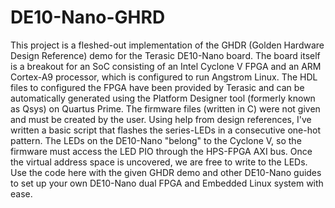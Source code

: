 # DE10-Nano-GHRD

This project is a fleshed-out implementation of the GHDR (Golden Hardware Design Reference) demo for the Terasic DE10-Nano board. The board itself is a breakout for an SoC consisting of an Intel Cyclone V FPGA and an ARM Cortex-A9 processor, which is configured to run Angstrom Linux. 
The HDL files to configured the FPGA have been provided by Terasic and can be automatically generated using the Platform Designer tool (formerly known as Qsys) on Quartus Prime. 
The firmware files (written in C) were not given and must be created by the user. Using help from design references, I've written a basic script that flashes the series-LEDs in a consecutive one-hot pattern. The LEDs on the DE10-Nano "belong" to the Cyclone V, so the firmware must access the LED PIO through the HPS-FPGA AXI bus. Once the virtual address space is uncovered, we are free to write to the LEDs. 
Use the code here with the given GHDR demo and other DE10-Nano guides to set up your own DE10-Nano dual FPGA and Embedded Linux system with ease. 
